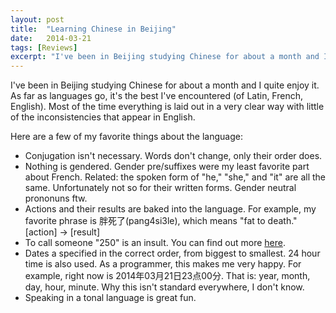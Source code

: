 ```yaml
---
layout: post
title:  "Learning Chinese in Beijing"
date:   2014-03-21
tags: [Reviews]
excerpt: "I've been in Beijing studying Chinese for about a month and I quite enjoy it. Here are a few of my favorite things about the language."
---
```

I've been in Beijing studying Chinese for about a month and I quite enjoy it. As far as languages go, it's the best I've encountered (of Latin, French, English). Most of the time everything is laid out in a very clear way with little of the inconsistencies that appear in English.

Here are a few of my favorite things about the language:

* Conjugation isn't necessary. Words don't change, only their order does.
* Nothing is gendered. Gender pre/suffixes were my least favorite part about French. Related: the spoken form of "he," "she," and "it" are all the same. Unfortunately not so for their written forms. Gender neutral prononuns ftw.
* Actions and their results are baked into the language. For example, my favorite phrase is 胖死了(pang4si3le), which means "fat to death." [action] -> [result]
* To call someone "250" is an insult. You can find out more [here](http://en.wikipedia.org/wiki/250_\(number\)).
* Dates a specified in the correct order, from biggest to smallest. 24 hour time is also used. As a programmer, this makes me very happy. For example, right now is 2014年03月21日23点00分. That is: year, month, day, hour, minute. Why this isn't standard everywhere, I don't know.
* Speaking in a tonal language is great fun.